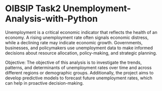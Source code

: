 # OIBSIP Task2 Unemployment-Analysis-with-Python
Unemployment is a critical economic indicator that reflects the health of an economy. A rising unemployment rate often signals economic distress, while a declining rate may indicate economic growth. Governments, businesses, and policymakers use unemployment data to make informed decisions about resource allocation, policy-making, and strategic planning.

Objective:
The objective of this analysis is to investigate the trends, patterns, and determinants of unemployment rates over time and across different regions or demographic groups. Additionally, the project aims to develop predictive models to forecast future unemployment rates, which can help in proactive decision-making.
